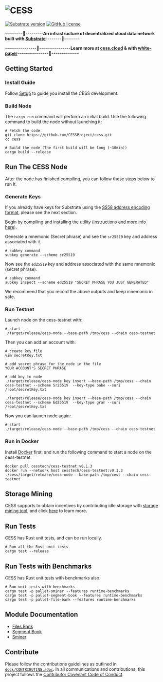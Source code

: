 # ![CESS](https://raw.githubusercontent.com/Cumulus2021/W3F-illustration/main/banner2.76d5edd0.png)

[![Substrate version](https://img.shields.io/badge/Substrate-3.0.0-blue?logo=Parity%20Substrate)](https://substrate.dev/) [![GitHub license](https://img.shields.io/badge/license-GPL3%2FApache2-blue)](#LICENSE)

---------🌌---------**An infrastructure of decentralized cloud data network built with [Substrate](https://substrate.dev/)**--------🌌--------

----------------🌌----------------**Learn more at [cess.cloud](http://cess.cloud/) & with [white-paper](https://github.com/CESSProject/Whitepaper)**----------------🌌--------------

## Getting Started


### Install Guide

Follow [Setup](https://github.com/CESSProject/cess/tree/main/docs/setup.md) to guide you install the CESS development.

### Build Node

The `cargo run` command will perform an initial build. Use the following command to build the node without launching it:

```
# Fetch the code
git clone https://github.com/CESSProject/cess.git
cd cess

# Build the node (The first build will be long (~30min))
cargo build --release
```

## Run The CESS Node


After the node has finished compiling, you can follow these steps below to run it. 

### Generate Keys

If you already have keys for Substrate using the [SS58 address encoding format](https://docs.substrate.io/v3/advanced/ss58/), please see the next section.

Begin by compiling and installing the utility ([instructions and more info here](https://substrate.dev/docs/en/knowledgebase/integrate/subkey)). 

Generate a mnemonic (Secret phrase) and see the `sr25519` key and address associated with it.

```
# subkey command
subkey generate --scheme sr25519
```

Now see the `ed25519` key and address associated with the same mnemonic (secret phrase).

```
# subkey command
subkey inspect --scheme ed25519 "SECRET PHRASE YOU JUST GENERATED"
```

We recommend that you record the above outputs and keep mnemonic in safe.

### Run Testnet

Launch node on the cess-testnet with:

```
# start
./target/release/cess-node --base-path /tmp/cess --chain cess-testnet
```

Then you can add an account with:

```
# create key file
vim secretKey.txt

# add secret phrase for the node in the file
YOUR ACCOUNT'S SECRET PHRASE
```

```
# add key to node
./target/release/cess-node key insert --base-path /tmp/cess --chain cess-testnet --scheme Sr25519  --key-type babe --suri /root/secretKey.txt

./target/release/cess-node key insert --base-path /tmp/cess --chain cess-testnet --scheme Ed25519  --key-type gran --suri /root/secretKey.txt
```

Now you can launch node again:

```
# start
./target/release/cess-node --base-path /tmp/cess --chain cess-testnet
```

### Run in Docker

Install [Docker](https://docs.docker.com/get-docker/) first, and run the following command to start a node on the cess-testnet:

```
docker pull cesstech/cess-testnet:v0.1.3
docker run --network host cesstech/cess-testnet:v0.1.3 ./cess/target/release/cess-node --base-path /tmp/cess --chain cess-testnet
```

## Storage Mining

CESS supports to obtain incentives by contributing idle storage with [storage mining tool](https://github.com/CESSProject/storage-mining-tool), and click [here](https://github.com/CESSProject/cess/tree/main/docs/designs-of-storage-mining.md) to learn more.

## Run Tests


CESS has Rust unit tests, and can be run locally.

```
# Run all the Rust unit tests
cargo test --release
```

## Run Tests with Benchmarks


CESS has Rust unit tests with benckmarks also.

```
# Run unit tests with benchmarks
cargo test -p pallet-sminer --features runtime-benchmarks
cargo test -p pallet-segment-book --features runtime-benchmarks
cargo test -p pallet-file-bank --features runtime-benchmarks
```

## Module Documentation


* [Files Bank](https://github.com/CESSProject/cess/tree/main/c-pallets/file-bank)
* [Segment Book](https://github.com/CESSProject/cess/tree/main/c-pallets/segment-book)
* [Sminer](https://github.com/CESSProject/cess/tree/main/c-pallets/sminer)

## Contribute


Please follow the contributions guidelines as outlined in [`docs/CONTRIBUTING.adoc`](https://github.com/CESSProject/cess/tree/main/docs/CONTRIBUTING.adoc). In all communications and contributions, this project follows the [Contributor Covenant Code of Conduct](https://github.com/paritytech/substrate/blob/master/docs/CODE_OF_CONDUCT.md).
